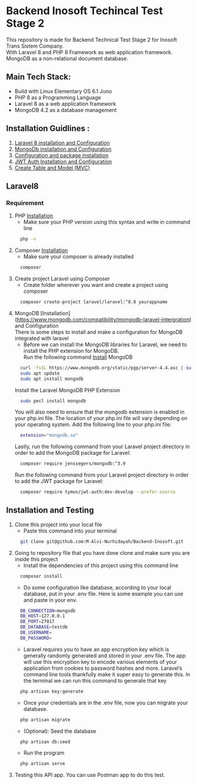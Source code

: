 # Backend Inosoft Techincal Test Stage 2 <br>
This repository is made for Backend Technical Test Stage 2 for Inosoft Trans Sistem Company.<br>
With Laravel 8 and PHP 8 Framework as web application framework.<br>
MongoDB as a non-relational document database.<br>

## Main Tech Stack:<br>
- Build with Linux Elementary OS 6.1 Juno
- PHP 8 as a Programming Language
- Laravel 8 as a web application framework
- MongoDB 4.2 as a database management

## Installation Guidlines :<br>
<ol>
    <li>
      <a href="##laravel8">Laravel 8 installation and Configuration</a>
    </li>
    <li>
      <a href="##mongodb">MongoDb installation and Configuration</a>
    </li>
    <li>
      <a href="##configuration">Configuration and package installation</a>
    </li>
    <li>
      <a href="##jwtauth">JWT Auth Installation and Configuration</a>
    </li>
    <li>
      <a href="##mvc">Create Table and Model (MVC)</a>
    </li>
</ol>

## Laravel8 <br>
### Requirement
1. PHP [Installation](https://computingforgeeks.com/how-to-install-php-on-ubuntu-2)<br>
    * Make sure your PHP version using this syntax and write in command line
    ```sh
      php -v
    ```
2. Composer [Installation](https://getcomposer.org/doc/00-intro.md#installation-linux-unix-macos)<br>
    * Make sure your composer is already installed
    ```sh
      composer
    ```
3. Create project Laravel using Composer <br>
    * Create folder wherever you want and create a project using composer
    ```sh
      composer create-project laravel/laravel:^8.0 yourappname
    ```
4. MongoDB [Installation] (https://www.mongodb.com/compatibility/mongodb-laravel-intergration) and Configuration <br>
    There is some steps to install and make a configuration for MongoDB integrated with laravel <br>
    * Before we can install the MongoDB libraries for Laravel, we need to install the PHP extension for MongoDB. <br>
    Run the following command
    [Install](https://www.technhit.in/laravel-mongodb-integration/) MongoDB
    ```sh
      curl -fsSL https://www.mongodb.org/static/pgp/server-4.4.asc | sudo apt-key add -
      sudo apt update
      sudo apt install mongodb
    ```
    Install the Laravel MongoDB PHP Extension
    ```sh
      sudo pecl install mongodb
    ```
    You will also need to ensure that the mongodb extension is enabled in your php.ini file. The location of your php.ini file will vary depending on your operating system. Add the following line to your php.ini file:
    ```sh
      extension="mongodb.so"
    ```
    Lastly, run the following command from your Laravel project directory in order to add the MongoDB package for Laravel:
    ```sh
      composer require jenssegers/mongodb:^3.9 
    ```
    Run the following command from your Laravel project directory in order to add the JWT package for Laravel:
    ```sh
      composer require tymon/jwt-auth:dev-develop --prefer-source
    ```

## Installation and Testing <br>
1. Clone this project into your local file<br>
    * Paste this command into your terminal
    ```sh
      git clone git@github.com:M-Alvi-Nurhidayah/Backend-Inosoft.git
    ```
2. Going to repository file that you have done clone and make sure you are inside this project
    * Install the dependencies of this project using this command line
    ```sh
      composer install
    ```
    * Do some configuration like database, according to your local database, put in your .env file. Here is some example you can use and paste in your env.
    ```sh
      DB_CONNECTION=mongodb
      DB_HOST=127.0.0.1
      DB_PORT=27017
      DB_DATABASE=testdb
      DB_USERNAME=
      DB_PASSWORD=
    ```
    * Laravel requires you to have an app encryption key which is generally randomly generated and stored in your .env file. The app will use this encryption key to encode various elements of your application from cookies to password hashes and more.
    Laravel’s command line tools thankfully make it super easy to generate this. In the terminal we can run this command to generate that key
    ```sh
      php artisan key:generate
    ```
    * Once your credentials are in the .env file, now you can migrate your database.
    ```sh
      php artisan migrate
    ```
    * (Optional): Seed the database
    ```sh
      php artisan db:seed
    ```
    * Run the program
    ```sh
      php artisan serve
    ```
3. Testing this API app. You can use Postman app to do this test.